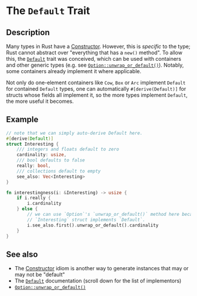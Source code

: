 # The `Default` Trait

## Description

Many types in Rust have a [Constructor]. However, this is *specific* to the
type; Rust cannot abstract over "everything that has a `new()` method". To
allow this, the [`Default`] trait was conceived, which can be used with
containers and other generic types (e.g. see [`Option::unwrap_or_default()`]).
Notably, some containers already implement it where applicable.

Not only do one-element containers like `Cow`, `Box` or `Arc` implement
`Default` for contained `Default` types, one can automatically
`#[derive(Default)]` for structs whose fields all implement it, so the more
types implement `Default`, the more useful it becomes.

## Example

```rust
// note that we can simply auto-derive Default here.
#[derive(Default)]
struct Interesting {
    /// integers and floats default to zero
    cardinality: usize,
    /// bool defaults to false
    really: bool,
    /// collections default to empty
    see_also: Vec<Interesting>
}

fn interestingness(i: &Interesting) -> usize {
    if i.really {
        i.cardinality
    } else {
        // we can use `Option`'s `unwrap_or_default()` method here because our
        // `Interesting` struct implements `Default`.
        i.see_also.first().unwrap_or_default().cardinality
    }
}
```

## See also

- The [Constructor] idiom is another way to generate instances that may or may
not be "default"
- The [`Default`] documentation (scroll down for the list of implementors)
- [`Option::unwrap_or_default()`]

[Constructor]: ctor.md
[`Default`]: https://docs.rust-lang.org/doc/std/default/trait.Default.html
[`Option::unwrap_or_default()`]: https://docs.rust-lang.org/doc/std/option/enum.Option.html#method.unwrap_or_default
